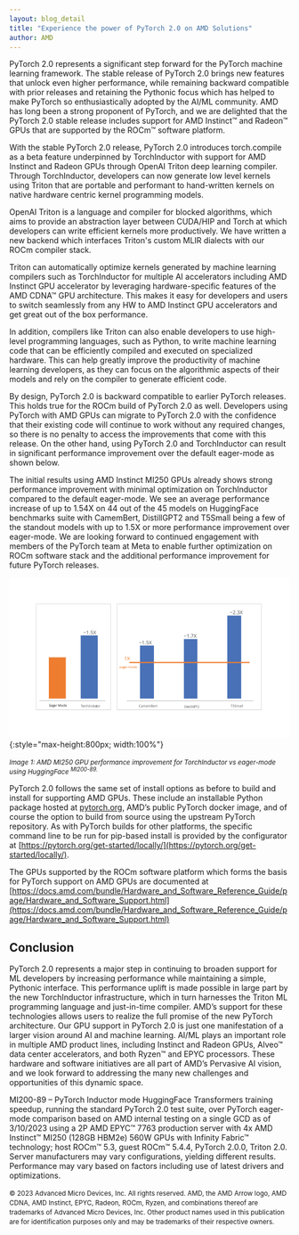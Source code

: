 ```yaml
---
layout: blog_detail
title: "Experience the power of PyTorch 2.0 on AMD Solutions"
author: AMD
---
```


PyTorch 2.0 represents a significant step forward for the PyTorch machine learning framework.  The stable release of PyTorch 2.0 brings new features that unlock even higher performance, while remaining backward compatible with prior releases and retaining the Pythonic focus which has helped to make PyTorch so enthusiastically adopted by the AI/ML community. AMD has long been a strong proponent of PyTorch, and we are delighted that the PyTorch 2.0 stable release includes support for AMD Instinct™ and Radeon™ GPUs that are supported by the ROCm™ software platform. 

With the stable PyTorch 2.0 release, PyTorch 2.0 introduces torch.compile as a beta feature underpinned by TorchInductor with support for AMD Instinct and Radeon GPUs through OpenAI Triton deep learning compiler. Through TorchInductor, developers can now generate low level kernels using Triton that are portable and performant to hand-written kernels on native hardware centric kernel programming models.

OpenAI Triton is a language and compiler for blocked algorithms, which aims to provide an abstraction layer between CUDA/HIP and Torch at which developers can write efficient kernels more productively.  We have written a new backend which interfaces Triton's custom MLIR dialects with our ROCm compiler stack.

Triton can automatically optimize kernels generated by machine learning compilers such as TorchInductor for multiple AI accelerators including AMD Instinct GPU accelerator by leveraging hardware-specific features of the AMD CDNA™ GPU architecture. This makes it easy for developers and users to switch seamlessly from any HW to AMD Instinct GPU accelerators and get great out of the box performance. 

In addition, compilers like Triton can also enable developers to use high-level programming languages, such as Python, to write machine learning code that can be efficiently compiled and executed on specialized hardware. This can help greatly improve the productivity of machine learning developers, as they can focus on the algorithmic aspects of their models and rely on the compiler to generate efficient code.

By design, PyTorch 2.0 is backward compatible to earlier PyTorch releases. This holds true for the ROCm build of PyTorch 2.0 as well. Developers using PyTorch with AMD GPUs can migrate to PyTorch 2.0 with the confidence that their existing code will continue to work without any required changes, so there is no penalty to access the improvements that come with this release. On the other hand, using PyTorch 2.0 and TorchInductor can result in significant performance improvement over the default eager-mode as shown below. 

The initial results using AMD Instinct MI250 GPUs already shows strong performance improvement with minimal optimization on TorchInductor compared to the default eager-mode. We see an average performance increase of up to 1.54X on 44 out of the 45 models on HuggingFace benchmarks suite with CamemBert, DistillGPT2 and T5Small being a few of the standout models with up to 1.5X or more performance improvement over eager-mode. We are looking forward to continued engagement with members of the PyTorch team at Meta to enable further optimization on ROCm software stack and the additional performance improvement for future PyTorch releases.  

![Image 1: AMD MI250 GPU performance improvement for TorchInductor vs eager-mode using HuggingFace](/assets/images/t-vs-eager-mode.svg){:style="max-height:800px; width:100%"}   

<small style="line-height: 1.1"><em>Image 1: AMD MI250 GPU performance improvement for TorchInductor vs eager-mode using HuggingFace <sup>MI200-89.</sup></em></small>

PyTorch 2.0 follows the same set of install options as before to build and install for supporting AMD GPUs. These include an installable Python package hosted at [pytorch.org](https://pytorch.org/), AMD’s public PyTorch docker image, and of course the option to build from source using the upstream PyTorch repository. As with PyTorch builds for other platforms, the specific command line to be run for pip-based install is provided by the configurator at [https://pytorch.org/get-started/locally/](https://pytorch.org/get-started/locally/).

The GPUs supported by the ROCm software platform which forms the basis for PyTorch support on AMD GPUs are documented at [https://docs.amd.com/bundle/Hardware_and_Software_Reference_Guide/page/Hardware_and_Software_Support.html](https://docs.amd.com/bundle/Hardware_and_Software_Reference_Guide/page/Hardware_and_Software_Support.html)

## Conclusion

PyTorch 2.0 represents a major step in continuing to broaden support for ML developers by increasing performance while maintaining a simple, Pythonic interface. This performance uplift is made possible in large part by the new TorchInductor infrastructure, which in turn harnesses the Triton ML programming language and just-in-time compiler. AMD’s support for these technologies allows users to realize the full promise of the new PyTorch architecture.  Our GPU support in PyTorch 2.0 is just one manifestation of a larger vision around AI and machine learning. AI/ML plays an important role in multiple AMD product lines, including Instinct and Radeon GPUs, Alveo™ data center accelerators, and both Ryzen™ and EPYC processors. These hardware and software initiatives are all part of AMD’s Pervasive AI vision, and we look forward to addressing the many new challenges and opportunities of this dynamic space.

MI200-89 – PyTorch Inductor mode HuggingFace Transformers training speedup, running the standard PyTorch 2.0 test suite, over PyTorch eager-mode comparison based on AMD internal testing on a single GCD as of 3/10/2023 using a 2P AMD EPYC™ 7763 production server with 4x AMD Instinct™ MI250 (128GB HBM2e) 560W GPUs with Infinity Fabric™ technology; host ROCm™ 5.3, guest ROCm™ 5.4.4, PyTorch 2.0.0, Triton 2.0. Server manufacturers may vary configurations, yielding different results. Performance may vary based on factors including use of latest drivers and optimizations. 

<small style="line-height: 1.1">© 2023 Advanced Micro Devices, Inc. All rights reserved. AMD, the AMD Arrow logo, AMD CDNA, AMD Instinct, EPYC, Radeon, ROCm, Ryzen, and combinations thereof are trademarks of Advanced Micro Devices, Inc. Other product names used in this publication are for identification purposes only and may be trademarks of their respective owners.</small>